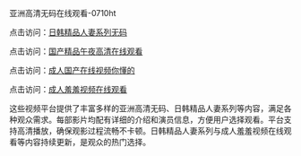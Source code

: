 亚洲高清无码在线观看-0710ht

点击访问：<a href="https://heiliaoga6s9v.pages.dev">日韩精品人妻系列无码</a>

点击访问：<a href="https://heiliaoxwd5i8.pages.dev">国产精品午夜高清在线观看</a>

点击访问：<a href="https://heiliaowt0d7p.pages.dev">成人国产在线视频你懂的</a>

点击访问：<a href="https://heiliaowzu4ur.pages.dev">成人羞羞视频在线观看</a>

这些视频平台提供了丰富多样的亚洲高清无码、日韩精品人妻系列等内容，满足各种观众需求。每部影片均配有详细的介绍和演员信息，方便用户选择观看。平台支持高清播放，确保观影过程流畅不卡顿。日韩精品人妻系列与成人羞羞视频在线观看等内容持续更新，是观众的热门选择。

<span style="display:none;">[Canonical link](https://github.com/met20250710/met9 ）</span>
